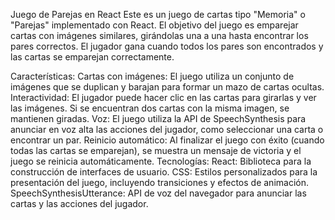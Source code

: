 Juego de Parejas en React
Este es un juego de cartas tipo "Memoria" o "Parejas" implementado con React. El objetivo del juego es emparejar cartas con imágenes similares, girándolas una a una hasta encontrar los pares correctos. El jugador gana cuando todos los pares son encontrados y las cartas se emparejan correctamente.

Características:
Cartas con imágenes: El juego utiliza un conjunto de imágenes que se duplican y barajan para formar un mazo de cartas ocultas.
Interactividad: El jugador puede hacer clic en las cartas para girarlas y ver las imágenes. Si se encuentran dos cartas con la misma imagen, se mantienen giradas.
Voz: El juego utiliza la API de SpeechSynthesis para anunciar en voz alta las acciones del jugador, como seleccionar una carta o encontrar un par.
Reinicio automático: Al finalizar el juego con éxito (cuando todas las cartas se emparejan), se muestra un mensaje de victoria y el juego se reinicia automáticamente.
Tecnologías:
React: Biblioteca para la construcción de interfaces de usuario.
CSS: Estilos personalizados para la presentación del juego, incluyendo transiciones y efectos de animación.
SpeechSynthesisUtterance: API de voz del navegador para anunciar las cartas y las acciones del jugador.
